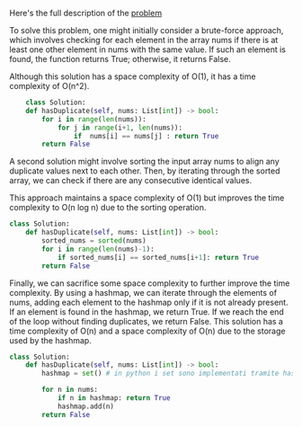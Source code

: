 Here's the full description of the [problem](https://neetcode.io/problems/duplicate-integer)

To solve this problem, one might initially consider a brute-force approach, which involves checking for each element in the array nums if there is at least one other element in nums with the same value. If such an element is found, the function returns True; otherwise, it returns False.

Although this solution has a space complexity of O(1), it has a time complexity of O(n^2).

```python
    class Solution:
    def hasDuplicate(self, nums: List[int]) -> bool:
        for i in range(len(nums)): 
            for j in range(i+1, len(nums)): 
                if  nums[i] == nums[j] : return True
        return False
```

A second solution might involve sorting the input array nums to align any duplicate values next to each other. Then, by iterating through the sorted array, we can check if there are any consecutive identical values.

This approach maintains a space complexity of O(1) but improves the time complexity to O(n log n) due to the sorting operation.

```python 
class Solution:
    def hasDuplicate(self, nums: List[int]) -> bool:
        sorted_nums = sorted(nums)
        for i in range(len(nums)-1):
            if sorted_nums[i] == sorted_nums[i+1]: return True
        return False
```

Finally, we can sacrifice some space complexity to further improve the time complexity. By using a hashmap, we can iterate through the elements of nums, adding each element to the hashmap only if it is not already present. If an element is found in the hashmap, we return True. If we reach the end of the loop without finding duplicates, we return False. This solution has a time complexity of O(n) and a space complexity of O(n) due to the storage used by the hashmap.

```python
class Solution:
    def hasDuplicate(self, nums: List[int]) -> bool:
        hashmap = set() # in python i set sono implementati tramite hashmap

        for n in nums: 
            if n in hashmap: return True
            hashmap.add(n)
        return False
```
